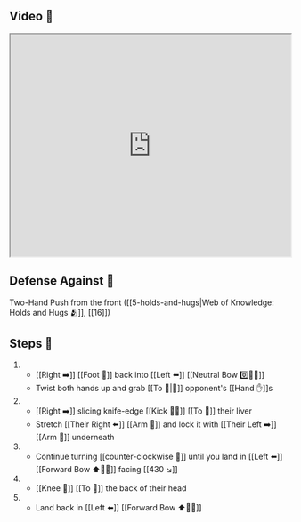 ## Video 🎥

<iframe src="https://www.youtube.com/embed/u_2jNuEG3yc?start=570" width="100%" height="400"></iframe>

## Defense Against 🤺

Two-Hand Push from the front ([[5-holds-and-hugs|Web of Knowledge: Holds and Hugs 🫂]], [[16]])

## Steps 👣

1. - [[Right ➡️]] [[Foot 🦶]] back into [[Left ⬅️]] [[Neutral Bow 0️⃣🧍‍♂️]]
    - Twist both hands up and grab [[To 🎯|🎯]] opponent's [[Hand ✋]]s
2. - [[Right ➡️]] slicing knife-edge [[Kick 🦶💥]] [[To 🎯]] their liver
    - Stretch [[Their Right ⬅️]] [[Arm 💪]] and lock it with [[Their Left ➡️]] [[Arm 💪]] underneath
3. - Continue turning [[counter-clockwise 🔄]] until you land in [[Left ⬅️]] [[Forward Bow ⬆️🧍‍♂️]] facing [[430 ↘️]]
4. - [[Knee 🦵]] [[To 🎯]] the back of their head
5. - Land back in [[Left ⬅️]] [[Forward Bow ⬆️🧍‍♂️]]